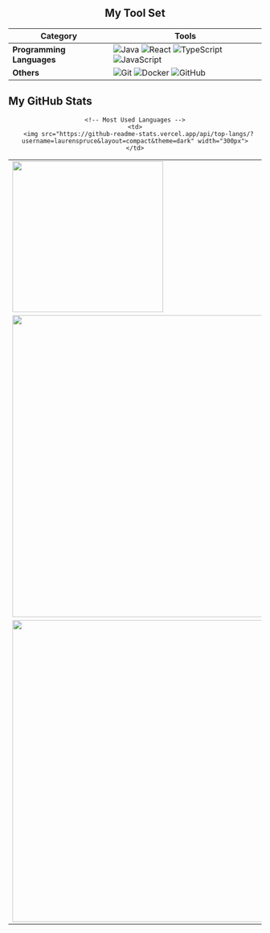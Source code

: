 <div align="center">

## My Tool Set

| Category                 | Tools                                                                                                                   |
|--------------------------|-------------------------------------------------------------------------------------------------------------------------|
| **Programming Languages**| ![Java](https://img.icons8.com/color/48/000000/java-coffee-cup-logo.png) ![React](https://img.icons8.com/color/48/000000/react-native.png) ![TypeScript](https://img.icons8.com/color/48/000000/typescript.png) ![JavaScript](https://img.icons8.com/color/48/000000/javascript.png) |
| **Others**               | ![Git](https://img.icons8.com/color/48/000000/git.png) ![Docker](https://img.icons8.com/color/48/000000/docker.png) ![GitHub](https://img.icons8.com/ios-glyphs/48/000000/github.png)   

</div>

## My GitHub Stats

<div align="center">

<table>
  <tr>
    <!-- GitHub Readme Stats -->
    <td>
      <img src="https://github-readme-stats.vercel.app/api?username=laurenspruce&show_icons=true&theme=dark" width="300px">
    </td>
    
    <!-- Most Used Languages -->
    <td>
      <img src="https://github-readme-stats.vercel.app/api/top-langs/?username=laurenspruce&layout=compact&theme=dark" width="300px">
    </td>
  </tr>
  
  <tr>
    <!-- GitHub Streak Stats -->
    <td colspan="2" align="center">
      <img src="https://github-readme-streak-stats.herokuapp.com/?user=laurenspruce&theme=dark" width="600px">
    </td>
  </tr>
  
  <tr>
    <!-- GitHub Trophies -->
    <td colspan="2" align="center">
      <img src="https://github-profile-trophy.vercel.app/?username=laurenspruce&theme=dark&column=6&margin-w=10&margin-h=10" width="600px">
    </td>
  </tr>
</table>

</div>

  


